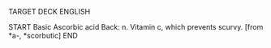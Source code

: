 TARGET DECK
ENGLISH

START
Basic
Ascorbic acid
Back: n. Vitamin c, which prevents scurvy. [from *a-, *scorbutic]
END
